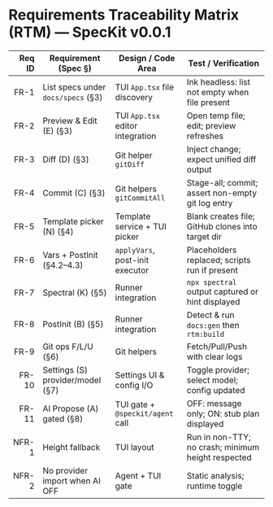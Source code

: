 # Requirements Traceability Matrix (RTM) — SpecKit v0.0.1

| Req ID | Requirement (Spec §)                                   | Design / Code Area                       | Test / Verification                                  |
|-------:|---------------------------------------------------------|------------------------------------------|------------------------------------------------------|
| FR-1   | List specs under `docs/specs` (§3)                      | TUI `App.tsx` file discovery              | Ink headless: list not empty when file present       |
| FR-2   | Preview & Edit (E) (§3)                                | TUI `App.tsx` editor integration          | Open temp file; edit; preview refreshes              |
| FR-3   | Diff (D) (§3)                                          | Git helper `gitDiff`                      | Inject change; expect unified diff output            |
| FR-4   | Commit (C) (§3)                                        | Git helpers `gitCommitAll`                | Stage-all; commit; assert non-empty git log entry    |
| FR-5   | Template picker (N) (§4)                               | Template service + TUI picker             | Blank creates file; GitHub clones into target dir    |
| FR-6   | Vars + PostInit (§4.2–4.3)                             | `applyVars`, post-init executor           | Placeholders replaced; scripts run if present        |
| FR-7   | Spectral (K) (§5)                                      | Runner integration                        | `npx spectral` output captured or hint displayed     |
| FR-8   | PostInit (B) (§5)                                      | Runner integration                        | Detect & run `docs:gen` then `rtm:build`             |
| FR-9   | Git ops F/L/U (§6)                                     | Git helpers                               | Fetch/Pull/Push with clear logs                      |
| FR-10  | Settings (S) provider/model (§7)                       | Settings UI & config I/O                  | Toggle provider; select model; config updated        |
| FR-11  | AI Propose (A) gated (§8)                              | TUI gate + `@speckit/agent` call          | OFF: message only; ON: stub plan displayed           |
| NFR-1  | Height fallback                                         | TUI layout                                | Run in non-TTY; no crash; minimum height respected   |
| NFR-2  | No provider import when AI OFF                          | Agent + TUI gate                          | Static analysis; runtime toggle                      |

